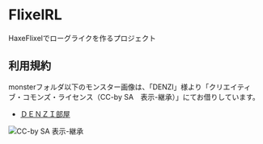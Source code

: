 # FlixelRL
HaxeFlixelでローグライクを作るプロジェクト

## 利用規約
monsterフォルダ以下のモンスター画像は、「DENZI」様より「クリエイティブ・コモンズ・ライセンス（CC-by SA　表示-継承）」にてお借りしています。

* [ＤＥＮＺＩ部屋](http://www3.wind.ne.jp/DENZI/diary/)

![CC-by SA 表示-継承](doc/license/88x31.png)

　